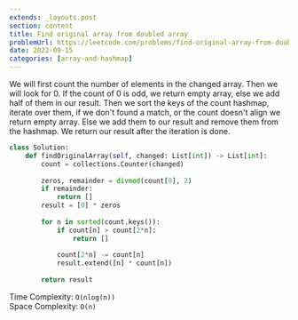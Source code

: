 ```yaml
---
extends: _layouts.post
section: content
title: Find original array from doubled array
problemUrl: https://leetcode.com/problems/find-original-array-from-doubled-array/
date: 2022-09-15
categories: [array-and-hashmap]
---
```


We will first count the number of elements in the changed array. Then we will look for 0. If the count of 0 is odd, we return empty array, else we add half of them in our result. Then we sort the keys of the count hashmap, iterate over them, if we don't found a match, or the count doesn't align we return empty array. Else we add them to our result and remove them from the hashmap. We return our result after the iteration is done.

```python
class Solution:
    def findOriginalArray(self, changed: List[int]) -> List[int]:
        count = collections.Counter(changed)
        
        zeros, remainder = divmod(count[0], 2)
        if remainder:
            return []
        result = [0] * zeros
        
        for n in sorted(count.keys()):
            if count[n] > count[2*n]:
                return []
            
            count[2*n] -= count[n]
            result.extend([n] * count[n])
        
        return result
```

Time Complexity: `O(nlog(n))` <br/>
Space Complexity: `O(n)`